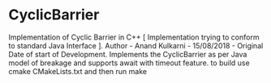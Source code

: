 # CyclicBarrier
Implementation of Cyclic Barrier in C++ [ Implementation trying to conform to standard Java Interface ].
Author - Anand Kulkarni - 15/08/2018 - Original Date of start of Development.
Implements the CyclicBarrier as per Java model of breakage and supports await with timeout feature.
to build use cmake CMakeLists.txt and then run make
